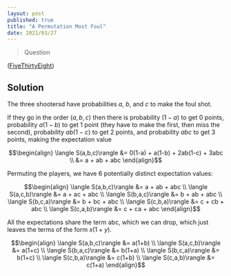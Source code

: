 ```yaml
---
layout: post
published: true
title: "A Permutation Most Foul"
date: 2021/03/27
---
```


>Question

<!--more-->

([FiveThirtyEight](URL))

## Solution

The three shootersd have probabilities $a,$ $b,$ and $c$ to make the foul shot. 

If they go in the order $(a,b,c)$ then there is probability $(1-a)$ to get $0$ points, probability $a(1-b)$ to get $1$ point (they have to make the first, then miss the second), probability $ab(1-c)$ to get $2$ points, and probability $abc$ to get $3$ points, making the expectation value

$$\begin{align}
  \langle S(a,b,c)\rangle &= 0(1-a) + a(1-b) + 2ab(1-c) + 3abc \\
     &= a + ab + abc
\end{align}$$

Permuting the players, we have $6$ potentially distinct expectation values:

$$\begin{align}
  \langle S(a,b,c)\rangle &= a + ab + abc  \\
  \langle S(a,c,b)\rangle &= a + ac + abc  \\
  \langle S(b,a,c)\rangle &= b + ab + abc  \\
  \langle S(b,c,a)\rangle &= b + bc + abc  \\
  \langle S(c,b,a)\rangle &= c + cb + abc  \\
  \langle S(c,a,b)\rangle &= c + ca + abc 
\end{align}$$

All the expectations share the term abc, which we can drop, which just leaves the terms of the form $x(1+y).$


$$\begin{align}
  \langle S(a,b,c)\rangle &= a(1+b) \\
  \langle S(a,c,b)\rangle &= a(1+c) \\
  \langle S(b,a,c)\rangle &= b(1+a) \\
  \langle S(b,c,a)\rangle &= b(1+c) \\
  \langle S(c,b,a)\rangle &= c(1+b) \\
  \langle S(c,a,b)\rangle &= c(1+a)
\end{align}$$

<br>
